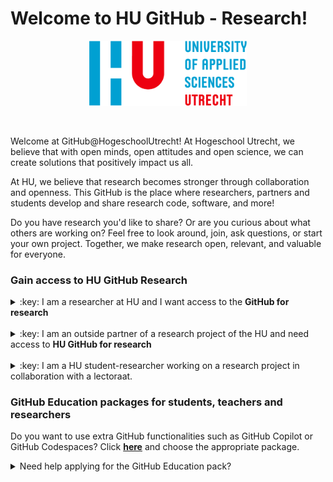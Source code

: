 

# Welcome to HU GitHub - Research!
</summary>
<a href="https://www.internationalhu.com/">
    <p align="center">
        <img width="50%" height="80%" src="https://github.com/uashogeschoolutrecht/.github/blob/main/images/HUlogoENG_RGB_rdbl_lg.png">
    </p>
</a>
<br>
<p>Welcome at GitHub@HogeschoolUtrecht! At Hogeschool Utrecht, we believe that with open minds, open attitudes and open science, we can create solutions that positively impact us all. 

At HU, we believe that research becomes stronger through collaboration and openness. This GitHub is the place where researchers, partners and students develop and share research code, software, and more!

Do you have research you'd like to share? Or are you curious about what others are working on? Feel free to look around, join, ask questions, or start your own project. Together, we make research open, relevant, and valuable for everyone.
</p>


### Gain access to HU GitHub Research

<p><details>
      <summary> :key: I am a researcher at HU and I want access to the <strong>GitHub for research</strong></summary> <br> <ul> <p>To gain access to the <a href="https://github.com/uashogeschoolutrecht"><strong>HU GitHub for research</strong></a>, send an email to <a href="mailto:onderzoeksupport@hu.nl?subject=Toegang%20tot%20GitHub%20voor%20onderzoek">onderzoeksupport@hu.nl</a>.</p>
      <p> <p>Don't forget to include your HU email address, name and institute if applicable. The HU GitHub research environment uses SSO based on your HU email. If you have a GitHub account with a personal email address, link it to your HU email first.
      </p>
      </ul>
    </details>
      <br>
      <details><summary>:key: I am an outside partner of a research project of the HU and need access to <strong>HU GitHub for research</strong></summary>
        <br>
        <ul><p>To gain access to the <a href="https://github.com/uashogeschoolutrecht"><strong>HU GitHub for research</strong></a>, ask your HU partner to send an email to <a href="mailto:onderzoeksupport@hu.nl?subject=Externe%20partner%20toegang%20tot%20GitHub%20voor%20onderzoek">onderzoeksupport@hu.nl</a>.</p> <p>The email should include your GitHub account/email address, name, your role in the project, and which project(s)/repositories are involved.</p>
      </ul>
      </details>
    <br>
      <details><summary>:key: I am a HU student-researcher working on a research project in collaboration with a lectoraat.</summary>
        <br>
        <ul><p>To gain access to the <a href="https://github.com/uashogeschoolutrecht"><strong>HU GitHub for research</strong></a>, ask the researcher to send an email to <a href="mailto:onderzoeksupport@hu.nl?subject=Externe%20partner%20toegang%20tot%20GitHub%20voor%20onderzoek">onderzoeksupport@hu.nl</a>.</p> <p>The email should include your GitHub account/email address, name, your role in the project, and which project(s)/repositories are involved. Also mention if specific roles need to be assigned.</p>
      </ul></details>
</p>

### GitHub Education packages for students, teachers and researchers
<p>
Do you want to use extra GitHub functionalities such as GitHub Copilot or GitHub Codespaces? Click <a href="https://github.com/education"><strong>here</strong></a> and choose the appropriate package. </p>
<details><summary> Need help applying for the GitHub Education pack?</summary><strong> We are currently working on a guide to walk you through the application process. It will be made available here once complete. </strong></details>
</details>
